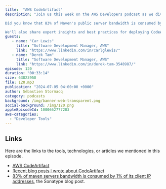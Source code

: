 ```yaml
---
title:  "AWS CodeArtifact"
description: "Join us this week on the AWS Developers podcast as we dive deep into CodeArtifact, AWS's fully managed artifact repository service. In this insightful discussion with the team behind CodeArtifact, we explore what makes this service essential for developers. Discover the myriad benefits it offers in terms of availability, security, and cost-efficiency.

Did you know that 83% of Maven's public server bandwidth is consumed by just 1% of its client IP addresses? Utilizing a private artifact repository like CodeArtifact not only optimizes your workflows but also contributes to a more sustainable internet infrastructure.

We'll also share expert insights and best practices for deploying CodeArtifact at scale, ensuring you get the most out of this powerful service. Tune in to enhance your development process and learn how to be a responsible internet citizen."
guests:
   - name: "Car Lewis"
     title: "Software Development Manager, AWS"
     link: "https://www.linkedin.com/in/carlglewis/"
   - name: "Derek Tam"
     title: "Software Development Manager, AWS"
     link: "https://www.linkedin.com/in/derek-tam-3548987/"
episode: 120
duration: "00:33:14" 
size: 63823958
file: 120.mp3
publication: "2024-07-05 04:00:00 +0000"
author: Sébastien Stormacq
category: podcasts
background: /img/banner-web-transparent.png
social-background: /img/120.png
appleEpisodeId: 1000662777203
aws-categories:
  - "Developer Tools"
---
```



## Links

Here are the links to the tools, technologies, or articles we mentioned in this episode.

- [AWS CodeArtifact](https://docs.aws.amazon.com/codeartifact/latest/ug/welcome.html)
- [Recent blog posts I wrote about CodeArtifact](https://aws.amazon.com/blogs/aws/category/developer-tools/aws-code-artifact/)
- [83% of maven servers bandwidth is consumed by 1% of its client IP addresses](https://www.sonatype.com/blog/maven-central-and-the-tragedy-of-the-commons), the Sonatype blog post.
